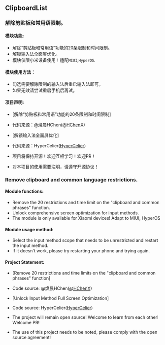 ## ClipboardList

### 解除剪贴板和常用语限制。

#### 模块功能:

- 解除“剪贴板和常用语”功能的20条限制和时间限制。
- 解锁输入法全面屏优化。
- 模块仅限小米设备使用！适配`MIUI`,`HyperOS`.

#### 模块使用方法：

- 勾选需要解除限制的输入法后重启输入法即可。
- 如果无效请尝试重启手机后再试。

#### 项目声明:

- [解除“剪贴板和常用语”功能的20条限制和时间限制]
- 代码来源：@焕晨HChen([@HChenX](https://github.com/HChenX))
- [解锁输入法全面屏优化]
- 代码来源：HyperCelier([HyperCelier](https://github.com/ReChronoRain/HyperCeiler))

- 项目将保持开源！欢迎互相学习！欢迎PR！
- 对本项目的使用需要注明，请遵守开源协议！

### Remove clipboard and common language restrictions.

#### Module functions:

- Remove the 20 restrictions and time limit on the "clipboard and common phrases" function.
- Unlock comprehensive screen optimization for input methods.
- The module is only available for Xiaomi devices! Adapt to MIUI, HyperOS

#### Module usage method:

- Select the input method scope that needs to be unrestricted and restart the input method.
- If it doesn't work, please try restarting your phone and trying again.

#### Project Statement:

- [Remove 20 restrictions and time limits on the "clipboard and common phrases" function]
- Code source: @焕晨HChen([@HChenX](https://github.com/HChenX))
- [Unlock Input Method Full Screen Optimization]
- Code source: HyperCelier([HyperCelier](https://github.com/ReChronoRain/HyperCeiler))

- The project will remain open source! Welcome to learn from each other! Welcome PR!
- The use of this project needs to be noted, please comply with the open source agreement!
